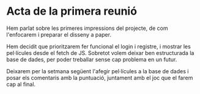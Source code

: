 # Acta de la primera reunió
Hem parlat sobre les primeres impressions del projecte, de com l'enfocarem i preparar el disseny a paper.

Hem decidit que prioritzarem fer funcional el login i registre, i mostrar les pel·lícules desde el fetch de JS. Sobretot volem deixar ben estructurada la base de dades,
per poder treballar sense cap problema en un futur.

Deixarem per la setmana següent l'afegir pel·lícules a la base de dades i posar els comentaris amb la puntuació, juntament amb el joc que el farem cap al final.